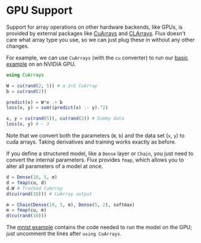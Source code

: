 # GPU Support

Support for array operations on other hardware backends, like GPUs, is provided by external packages like [CuArrays](https://github.com/JuliaGPU/CuArrays.jl) and [CLArrays](https://github.com/JuliaGPU/CLArrays.jl). Flux doesn't care what array type you use, so we can just plug these in without any other changes.

For example, we can use `CuArrays` (with the `cu` converter) to run our [basic example](models/basics.md) on an NVIDIA GPU.

```julia
using CuArrays

W = cu(rand(2, 5)) # a 2×5 CuArray
b = cu(rand(2))

predict(x) = W*x .+ b
loss(x, y) = sum((predict(x) .- y).^2)

x, y = cu(rand(5)), cu(rand(2)) # Dummy data
loss(x, y) # ~ 3
```

Note that we convert both the parameters (`W`, `b`) and the data set (`x`, `y`) to cuda arrays. Taking derivatives and training works exactly as before.

If you define a structured model, like a `Dense` layer or `Chain`, you just need to convert the internal parameters. Flux provides `fmap`, which allows you to alter all parameters of a model at once.

```julia
d = Dense(10, 5, σ)
d = fmap(cu, d)
d.W # Tracked CuArray
d(cu(rand(10))) # CuArray output

m = Chain(Dense(10, 5, σ), Dense(5, 2), softmax)
m = fmap(cu, m)
d(cu(rand(10)))
```

The [mnist example](https://github.com/FluxML/model-zoo/blob/master/mnist/mnist.jl) contains the code needed to run the model on the GPU; just uncomment the lines after `using CuArrays`.
